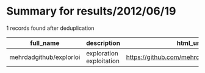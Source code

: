 
# Summary for results/2012/06/19
    
1 records found after deduplication

| full_name | description | html_url | matched_list | matched_count | pushed_at | size | stargazers_count | language | forks_count |
|-------------------------|--------------------------|--------------------------------------------|----------------|-----------------|---------------------------|--------|--------------------|------------|---------------|
| mehrdadgithub/explorloi | exploration exploitation | https://github.com/mehrdadgithub/explorloi | ['exploit'] | 1 | 2012-06-19 16:58:11+00:00 | 96 | 1 | nan | 0 |

